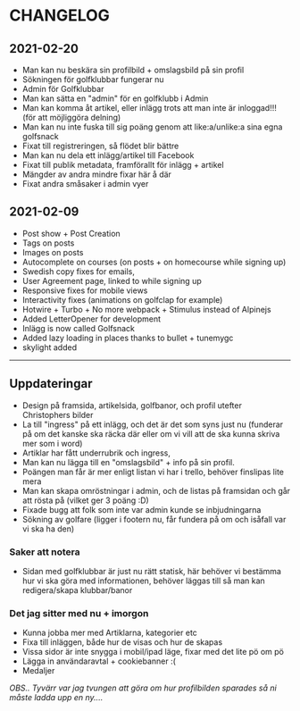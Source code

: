 # CHANGELOG

## 2021-02-20

- Man kan nu beskära sin profilbild + omslagsbild på sin profil
- Sökningen för golfklubbar fungerar nu
- Admin för Golfklubbar
- Man kan sätta en "admin" för en golfklubb i Admin
- Man kan komma åt artikel, eller inlägg trots att man inte är inloggad!!! (för att möjliggöra delning)
- Man kan nu inte fuska till sig poäng genom att like:a/unlike:a sina egna golfsnack
- Fixat till registreringen, så flödet blir bättre
- Man kan nu dela ett inlägg/artikel till Facebook
- Fixat till publik metadata, framförallt för inlägg + artikel
- Mängder av andra mindre fixar här å där
- Fixat andra småsaker i admin vyer

## 2021-02-09

- Post show + Post Creation
- Tags on posts
- Images on posts
- Autocomplete on courses (on posts + on homecourse while signing up)
- Swedish copy fixes for emails,
- User Agreement page, linked to while signing up
- Responsive fixes for mobile views
- Interactivity fixes (animations on golfclap for example)
- Hotwire + Turbo + No more webpack + Stimulus instead of Alpinejs
- Added LetterOpener for development
- Inlägg is now called Golfsnack
- Added lazy loading in places thanks to bullet + tunemygc
- skylight added

---

## Uppdateringar

- Design på framsida, artikelsida, golfbanor, och profil utefter Christophers bilder
- La till "ingress" på ett inlägg, och det är det som syns just nu (funderar på om det kanske ska räcka där eller om vi vill att de ska kunna skriva mer som i word)
- Artiklar har fått underrubrik och ingress,
- Man kan nu lägga till en "omslagsbild" + info på sin profil.
- Poängen man får är mer enligt listan vi har i trello, behöver finslipas lite mera
- Man kan skapa omröstningar i admin, och de listas på framsidan och går att rösta på (vilket ger 3 poäng :D)
- Fixade bugg att folk som inte var admin kunde se inbjudningarna
- Sökning av golfare (ligger i footern nu, får fundera på om och isåfall var vi ska ha den)

### Saker att notera

- Sidan med golfklubbar är just nu rätt statisk, här behöver vi bestämma hur vi ska göra med informationen, behöver läggas till så man kan redigera/skapa klubbar/banor

### Det jag sitter med nu + imorgon

- Kunna jobba mer med Artiklarna, kategorier etc
- Fixa till inläggen, både hur de visas och hur de skapas
- Vissa sidor är inte snygga i mobil/ipad läge, fixar med det lite pö om pö
- Lägga in användaravtal + cookiebanner :(
- Medaljer

_OBS.. Tyvärr var jag tvungen att göra om hur profilbilden sparades så ni måste ladda upp en ny...._
